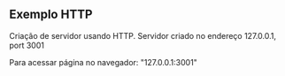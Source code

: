 ## Exemplo HTTP ##

Criação de servidor usando HTTP.
Servidor criado no endereço 127.0.0.1, port 3001

Para acessar página no navegador: "127.0.0.1:3001"
